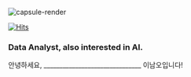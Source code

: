![capsule-render](https://capsule-render.vercel.app/api?type=waving&height=250&color=gradient&text=Hi,%20I'm%20NamO&fontColor=008000&fontAlign=50&fontAlignY=44)

[![Hits](https://hits.seeyoufarm.com/api/count/incr/badge.svg?url=https%3A%2F%2Fgithub.com%2FNamO-Lee%2Fhit-counter&count_bg=%236FDB1E&title_bg=%2352526A&icon=myspace.svg&icon_color=%23E7E7E7&title=%EB%B0%A9%EB%AC%B8%EC%9E%90%EC%88%98&edge_flat=false)](https://hits.seeyoufarm.com)


### Data Analyst, also interested in AI.
안녕하세요, _______________________________ 이남오입니다!
